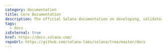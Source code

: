 ```yaml
---
category: documentation
title: Core Documentation
description: The official Solana documentation on developing, validators, SPL tokens, wallets and more.
tags:
  - docs
isExternal: true
href: https://docs.solana.com/
repoUrl: https://github.com/solana-labs/solana/tree/master/docs
---
```

